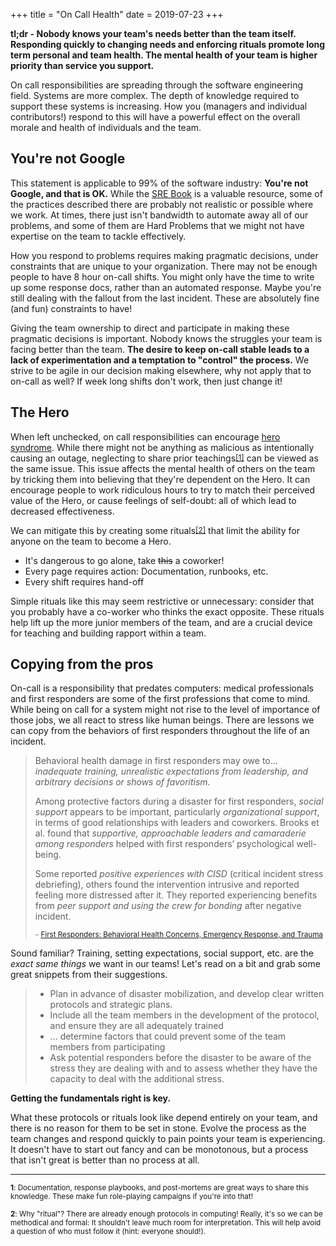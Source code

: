 +++
title = "On Call Health"
date = 2019-07-23
+++


**tl;dr - Nobody knows your team's needs better than the team itself. Responding quickly to changing needs and enforcing rituals promote long term personal and team health. The mental health of your team is higher priority than service you support.**

On call responsibilities are spreading through the software engineering field. Systems are more complex. The depth of knowledge required to support these systems is increasing. How you (managers and individual contributors!) respond to this will have a powerful effect on the overall morale and health of individuals and the team.


## You're not Google

This statement is applicable to 99% of the software industry: **You're not Google, and that is OK.** While the [SRE Book](https://landing.google.com/sre/books/) is a valuable resource, some of the practices described there are probably not realistic or possible where we work. At times, there just isn't bandwidth to automate away all of our problems, and some of them are Hard Problems that we might not have expertise on the team to tackle effectively.

How you respond to problems requires making pragmatic decisions, under constraints that are unique to your organization. There may not be enough people to have 8 hour on-call shifts. You might only have the time to write up some response docs, rather than an automated response. Maybe you're still dealing with the fallout from the last incident. These are absolutely fine (and fun) constraints to have!

Giving the team ownership to direct and participate in making these pragmatic decisions is important. Nobody knows the struggles your team is facing better than the team. **The desire to keep on-call stable leads to a lack of experimentation and a temptation to "control" the process.** We strive to be agile in our decision making elsewhere, why not apply that to on-call as well? If week long shifts don't work, then just change it!


## The Hero

When left unchecked, on call responsibilities can encourage [hero syndrome](https://en.wikipedia.org/wiki/Hero_syndrome). While there might not be anything as malicious as intentionally causing an outage, neglecting to share prior teachings<a style='font-size: 12px; vertical-align:top' href="#fn1">[1]</a> can be viewed as the same issue. This issue affects the mental health of others on the team by tricking them into believing that they're dependent on the Hero. It can encourage people to work ridiculous hours to try to match their perceived value of the Hero, or cause feelings of self-doubt: all of which lead to decreased effectiveness.

We can mitigate this by creating some rituals<a style='font-size: 12px; vertical-align:top' href="#fn2">[2]</a> that limit the ability for anyone on the team to become a Hero.

- It's dangerous to go alone, take <span style='text-decoration: line-through'>this</span> a coworker!
- Every page requires action: Documentation, runbooks, etc.
- Every shift requires hand-off

Simple rituals like this may seem restrictive or unnecessary: consider that you probably have a co-worker who thinks the exact opposite. These rituals help lift up the more junior members of the team, and are a crucial device for teaching and building rapport within a team.


## Copying from the pros

On-call is a responsibility that predates computers: medical professionals and first responders are some of the first professions that come to mind. While being on call for a system might not rise to the level of importance of those jobs, we all react to stress like human beings.
There are lessons we can copy from the behaviors of first responders throughout the life of an incident.

> Behavioral health damage in first responders may owe to... *inadequate training, unrealistic expectations from leadership, and arbitrary decisions or shows of favoritism.*
>
> Among protective factors during a disaster for first responders, *social support* appears to be important, particularly *organizational support*, in terms of good relationships with leaders and coworkers. Brooks et al. found that *supportive, approachable leaders and camaraderie among responders* helped with first responders’ psychological well-being.
>
> Some reported *positive experiences with CISD* (critical incident stress debriefing), others found the intervention intrusive and reported feeling more distressed after it. They reported experiencing benefits from *peer support and using the crew for bonding* after negative incident.
>
> <small>- [First Responders: Behavioral Health Concerns, Emergency Response, and Trauma](https://www.samhsa.gov/sites/default/files/dtac/supplementalresearchbulletin-firstresponders-may2018.pdf)</small>

Sound familiar? Training, setting expectations, social support, etc. are the _exact same things_ we want in our teams! Let's read on a bit and grab some great snippets from their suggestions.

> - Plan in advance of disaster mobilization, and develop clear written protocols and strategic plans.
> - Include all the team members in the development of the protocol, and ensure they are all adequately trained
> - ... determine factors that could prevent some of the team members from participating
> - Ask potential responders before the disaster to be aware of the stress they are dealing with and to assess whether they have the capacity to deal with the additional stress.


**Getting the fundamentals right is key.**


What these protocols or rituals look like depend entirely on your team, and there is no reason for them to be set in stone. Evolve the process as the team changes and respond quickly to pain points your team is experiencing. It doesn't have to start out fancy and can be monotonous, but a process that isn't great is better than no process at all.



<hr />
<small>
<span id="fn1"><strong>1</strong></span>: Documentation, response playbooks, and post-mortems are great ways to share this knowledge. These make fun role-playing campaigns if you're into that!

<span id="fn2"><strong>2</strong></span>: Why "ritual"? There are already enough protocols in computing! Really, it's so we can be methodical and formal: It shouldn't leave much room for interpretation. This will help avoid a question of who must follow it (hint: everyone should!).
</small>
